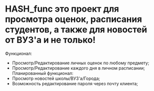 # HASH_func это проект для просмотра оценок, расписания студентов, а также для новостей от ВУЗ'а и не только!

Функционал:
   - Просмотр/Редактирование личных оценок по любому предмету;
   - Просмотр/Редактирование каждого дня в личном расписании;
Планированный функционал: 
   - Просмотр новостей школы/ВУЗ'a/Города;
   - Возможность редактирование пароля через почту клиента;
